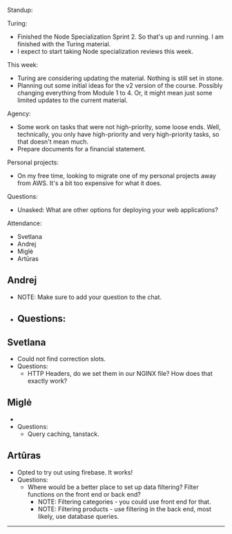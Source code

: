 Standup:

  Turing:
  - Finished the Node Specialization Sprint 2. So that's up and running. I am finished with the Turing material.
  - I expect to start taking Node specialization reviews this week.

  This week:
  - Turing are considering updating the material. Nothing is still set in stone.
  - Planning out some initial ideas for the v2 version of the course. Possibly changing everything from Module 1 to 4. Or, it might mean just some limited updates to the current material.

  Agency:
  - Some work on tasks that were not high-priority, some loose ends. Well, technically, you only have high-priority and very high-priority tasks, so that doesn't mean much.
  - Prepare documents for a financial statement.

  Personal projects:
  - On my free time, looking to migrate one of my personal projects away from AWS. It's a bit too expensive for what it does.

Questions:
  - Unasked: What are other options for deploying your web applications?

Attendance:
  - Svetlana
  - Andrej
  - Miglė
  - Artūras

## Andrej

- NOTE: Make sure to add your question to the chat.
- Questions:
  -

## Svetlana

- Could not find correction slots.
- Questions:
  - HTTP Headers, do we set them in our NGINX file? How does that exactly work?

## Miglė
-
- Questions:
  - Query caching, tanstack.

## Artūras

- Opted to try out using firebase. It works!
- Questions:
  - Where would be a better place to set up data filtering? Filter functions on the front end or back end?
    - NOTE: Filtering categories - you could use front end for that.
    - NOTE: Filtering products - use filtering in the back end, most likely, use database queries.

--- --- ---
